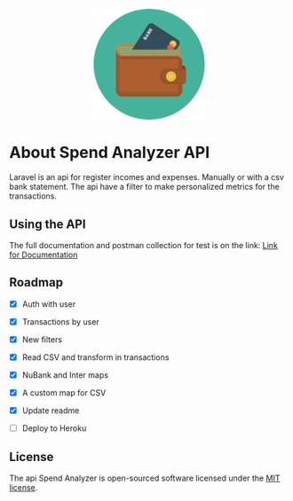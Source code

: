 <p align="center"><a href="#" target="_blank"><img src="https://raw.githubusercontent.com/GabrielDSousa/arts/master/flatwallet.svg" width="200" alt="Laravel Logo"></a></p>

# About Spend Analyzer API

Laravel is an api for register incomes and expenses. Manually or with a csv bank statement.
The api have a filter to make personalized metrics for the transactions.

## Using the API
The full documentation and postman collection for test is on the link:
<a href="https://documenter.getpostman.com/view/22435256/2s83znpM84">Link for Documentation</a>

## Roadmap
* [x] Auth with user
* [x] Transactions by user
* [x] New filters
* [x] Read CSV and transform in transactions
* [x] NuBank and Inter maps
* [x] A custom map for CSV
* [x] Update readme
* [ ] Deploy to Heroku


## License

The api Spend Analyzer is open-sourced software licensed under the [MIT license](https://opensource.org/licenses/MIT).
